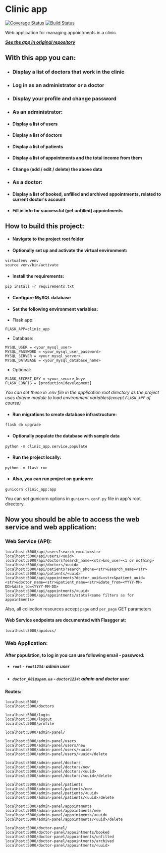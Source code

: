 # Clinic app

[![Coverage Status](https://coveralls.io/repos/github/hendelbah/clinic/badge.svg?branch=main)](https://coveralls.io/github/hendelbah/clinic?branch=main)
[![Build Status](https://app.travis-ci.com/hendelbah/clinic.svg?branch=main)](https://app.travis-ci.com/hendelbah/clinic)

Web application for managing appointments in a clinic.

[***See the app in original repository***](https://github.com/hendelbah/clinic)

## With this app you can:

- ### Display a list of doctors that work in the clinic
- ### Log in as an administrator or a doctor
- ### Display your profile and change password
- ### As an administrator:
- #### Display a list of users
- #### Display a list of doctors
- #### Display a list of patients
- #### Display a list of appointments and the total income from them
- #### Change (add / edit / delete) the above data
- ### As a doctor:
- #### Display a list of booked, unfilled and archived appointments, related to current doctor's account
- #### Fill in info for successful (yet unfilled) appointments


## How to build this project:

- #### Navigate to the project root folder

- #### Optionally set up and activate the virtual environment:

```
virtualenv venv
source venv/bin/activate
```

- #### Install the requirements:

```
pip install -r requirements.txt
```

- #### Configure MySQL database

- #### Set the following environment variables:

- Flask app:
```
FLASK_APP=clinic_app
```

- Database:
```
MYSQL_USER = <your_mysql_user>
MYSQL_PASSWORD = <your_mysql_user_password>
MYSQL_SERVER = <your_mysql_server>
MYSQL_DATABASE = <your_mysql_database_name>
```

- Optional:
```
FLASK_SECRET_KEY = <your_secure_key>
FLASK_CONFIG = [production|development]
```
*You can set these in .env file in the application root directory as the project uses dotenv module to load 
environment variables(except `FLASK_APP` of course)*

- #### Run migrations to create database infrastructure:

```
flask db upgrade
```

- #### Optionally populate the database with sample data

```
python -m clinic_app.service.populate
```

- #### Run the project locally:

```
python -m flask run
```

- #### Also, you can run project on gunicorn:

```
gunicorn clinic_app:app
```
You can set gunicorn options in `gunicorn.conf.py` file in app's root directory.

## Now you should be able to access the web service and web application:

### Web Service (API):

```
localhost:5000/api/users?search_email=<str>
localhost:5000/api/users/<uuid>
localhost:5000/api/doctors?search_name=<str>&no_user=<1 or nothing>
localhost:5000/api/doctors/<uuid>
localhost:5000/api/patients?search_phone=<str>&search_name=<str>
localhost:5000/api/patients/<uuid>
localhost:5000/api/appointments?doctor_uuid=<str>&patient_uuid=<str>&doctor_name=<str>&patient_name=<str>&date_from=<YYYY-MM-DD>&date_to=<YYYY-MM-DD>
localhost:5000/api/appointments/<uuid>
localhost:5000/api/appointments/stats?<same filters as for appointments>
```

Also, all collection resources accept `page` and `per_page` GET parameters

#### Web Service endpoints are documented with Flasgger at:
```
localhost:5000/apidocs/
```

### Web Application:

#### After population, to log in you can use following email - password:

- ##### `root` - `root1234`: admin user
- ##### `doctor_001@spam.ua` - `doctor1234`: admin and doctor user

#### Routes:
```
localhost:5000/
localhost:5000/doctors

localhost:5000/login
localhost:5000/logout
localhost:5000/profile

localhost:5000/admin-panel/

localhost:5000/admin-panel/users
localhost:5000/admin-panel/users/new
localhost:5000/admin-panel/users/<uuid>
localhost:5000/admin-panel/users/<uuid>/delete

localhost:5000/admin-panel/doctors
localhost:5000/admin-panel/doctors/new
localhost:5000/admin-panel/doctors/<uuid>
localhost:5000/admin-panel/doctors/<uuid>/delete

localhost:5000/admin-panel/patients
localhost:5000/admin-panel/patients/new
localhost:5000/admin-panel/patients/<uuid>
localhost:5000/admin-panel/patients/<uuid>/delete

localhost:5000/admin-panel/appointments
localhost:5000/admin-panel/appointments/new
localhost:5000/admin-panel/appointments/<uuid>
localhost:5000/admin-panel/appointments/<uuid>/delete

localhost:5000/doctor-panel/
localhost:5000/doctor-panel/appointments/booked
localhost:5000/doctor-panel/appointments/unfilled
localhost:5000/doctor-panel/appointments/archived
localhost:5000/doctor-panel/appointments/<uuid>
```